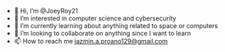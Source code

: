 - 👋 Hi, I’m @JoeyRoy21
- 👀 I’m interested in computer science and cybersecurity
- 🌱 I’m currently learning about anything related to space or computers 
- 💞️ I’m looking to collaborate on anything since I want to learn 
- 📫 How to reach me jazmin.a.proano129@gmail.com

<!---
JoeyRoy21/JoeyRoy21 is a ✨ special ✨ repository because its `README.md` (this file) appears on your GitHub profile.
You can click the Preview link to take a look at your changes.
--->
